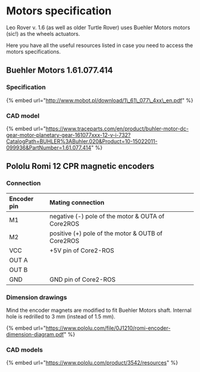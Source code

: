 # Motors specification

Leo Rover v. 1.6 \(as well as older Turtle Rover\) uses Buehler Motors motors \(sic!\) as the wheels actuators.

Here you have all the useful resources listed in case you need to access the motors specifications.

## Buehler Motors 1.61.077.414

### Specification

{% embed url="http://www.mobot.pl/download/1\_61\_077\_4xx\_en.pdf" %}

### CAD model

{% embed url="https://www.traceparts.com/en/product/buhler-motor-dc-gear-motor-planetary-gear-161077xxx-12-v-i-732?CatalogPath=BUHLER%3ABuhler.020&Product=10-15022011-099936&PartNumber=1.61.077.414" %}



## Pololu Romi 12 CPR magnetic encoders

### Connection

| Encoder pin | Mating connection |
| :--- | :--- |
| M1 | negative \(-\) pole of the motor & OUTA of Core2ROS |
| M2 | positive \(+\) pole of the motor & OUTB of Core2ROS |
| VCC | +5V pin of Core2-ROS |
| OUT A |  |
| OUT B |  |
| GND | GND pin of Core2-ROS |

### Dimension drawings

Mind the encoder magnets are modified to fit Buehler Motors shaft. Internal hole is redrilled to 3 mm \(instead of 1.5 mm\).

{% embed url="https://www.pololu.com/file/0J1210/romi-encoder-dimension-diagram.pdf" %}

### CAD models 

{% embed url="https://www.pololu.com/product/3542/resources" %}



